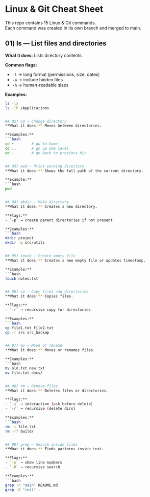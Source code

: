 # Linux & Git Cheat Sheet

This repo contains 15 Linux & Git commands.  
Each command was created in its own branch and merged to main.

## 01) ls — List files and directories
**What it does:** Lists directory contents.

**Common flags:**
- `-l` → long format (permissions, size, dates)
- `-a` → include hidden files
- `-h` → human-readable sizes

**Examples:**
```bash
ls -la
ls -lh /Applications


## 02) cd — Change directory
**What it does:** Moves between directories.

**Examples:**
```bash
cd ~        # go to home
cd ..       # go up one level
cd -        # go back to previous dir


## 03) pwd — Print working directory
**What it does:** Shows the full path of the current directory.

**Example:**
```bash
pwd


## 04) mkdir — Make directory
**What it does:** Creates a new directory.

**Flags:**
- `-p` → create parent directories if not present

**Examples:**
```bash
mkdir project
mkdir -p src/utils


## 05) touch — Create empty file
**What it does:** Creates a new empty file or updates timestamp.

**Example:**
```bash
touch notes.txt


## 06) cp — Copy files and directories
**What it does:** Copies files.

**Flags:**
- `-r` → recursive copy for directories

**Examples:**
```bash
cp file1.txt file2.txt
cp -r src src_backup


## 07) mv — Move or rename
**What it does:** Moves or renames files.

**Examples:**
```bash
mv old.txt new.txt
mv file.txt docs/


## 08) rm — Remove files
**What it does:** Deletes files or directories.

**Flags:**
- `-i` → interactive (ask before delete)
- `-r` → recursive (delete dirs)

**Examples:**
```bash
rm -i file.txt
rm -rf build/


## 09) grep — Search inside files
**What it does:** Finds patterns inside text.

**Flags:**
- `-n` → show line numbers
- `-R` → recursive search

**Examples:**
```bash
grep -n "main" README.md
grep -R "init" .
